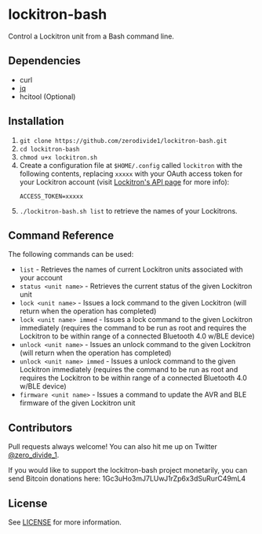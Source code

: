 lockitron-bash
==============

Control a Lockitron unit from a Bash command line.

## Dependencies

* curl
* [jq](http://stedolan.github.io/jq/)
* hcitool (Optional)

## Installation

1. `git clone https://github.com/zerodivide1/lockitron-bash.git`
2. `cd lockitron-bash`
3. `chmod u+x lockitron.sh`
4. Create a configuration file at `$HOME/.config` called `lockitron` with the following contents, replacing `xxxxx` with your OAuth access token for your Lockitron account (visit [Lockitron's API page](https://api.lockitron.com/) for more info):
   ```
   ACCESS_TOKEN=xxxxx
   ```
5. `./lockitron-bash.sh list` to retrieve the names of your Lockitrons.

## Command Reference

The following commands can be used:
* `list` - Retrieves the names of current Lockitron units associated with your account
* `status <unit name>` - Retrieves the current status of the given Lockitron unit
* `lock <unit name>` - Issues a lock command to the given Lockitron (will return when the operation has completed)
* `lock <unit name> immed` - Issues a lock command to the given Lockitron immediately (requires the command to be run as root and requires the Lockitron to be within range of a connected Bluetooth 4.0 w/BLE device)
* `unlock <unit name>` - Issues an unlock command to the given Lockitron (will return when the operation has completed)
* `unlock <unit name> immed` - Issues a unlock command to the given Lockitron immediately (requires the command to be run as root and requires the Lockitron to be within range of a connected Bluetooth 4.0 w/BLE device)
* `firmware <unit name>` - Issues a command to update the AVR and BLE firmware of the given Lockitron unit

## Contributors

Pull requests always welcome! You can also hit me up on Twitter [@zero_divide_1](https://twitter.com/zero_divide_1).

If you would like to support the lockitron-bash project monetarily, you can send Bitcoin donations here: 1Gc3uHo3mJ7LUwJ1rZp6x3dSuRurC49mL4

## License

See [LICENSE](LICENSE) for more information.
